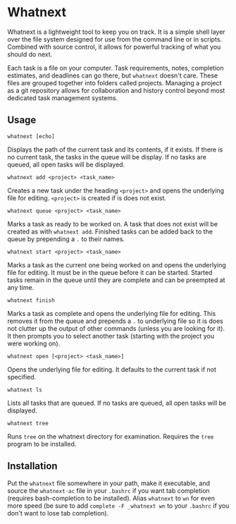 Whatnext
========

Whatnext is a lightweight tool to keep you on track. It is a simple shell layer
over the file system designed for use from the command line or in scripts.
Combined with source control, it allows for powerful tracking of what you
should do next.

Each task is a file on your computer. Task requirements, notes, completion
estimates, and deadlines can go there, but `whatnext` doesn't care. These files
are grouped together into folders called projects. Managing a project as a git
repository allows for collaboration and history control beyond most dedicated
task management systems.

Usage
-----

```
whatnext [echo]
```
Displays the path of the current task and its contents, if it exists. If there
is no current task, the tasks in the queue will be display. If no tasks are
queued, all open tasks will be displayed.

```
whatnext add <project> <task_name>
```
Creates a new task under the heading `<project>` and opens the underlying file
for editing. `<project>` is created if is does not exist.

```
whatnext queue <project> <task_name>
```
Marks a task as ready to be worked on. A task that does not exist will be
created as with `whatnext add`. Finished tasks can be added back to the queue
by prepending a `.` to their names.

```
whatnext start <project> <task_name>
```
Marks a task as the current one being worked on and opens the underlying file
for editing. It must be in the queue before it can be started. Started tasks
remain in the queue until they are complete and can be preempted at any time.

```
whatnext finish
```
Marks a task as complete and opens the underlying file for editing. This
removes it from the queue and prepends a `.` to underlying file so it is does
not clutter up the output of other commands (unless you are looking for it). It
then prompts you to select another task (starting with the project you were
working on).

```
whatnext open [<project> <task_name>]
```
Opens the underlying file for editing. It defaults to the current task if not
specified.

```
whatnext ls
```
Lists all tasks that are queued. If no tasks are queued, all open tasks will be
displayed.

```
whatnext tree
```
Runs `tree` on the whatnext directory for examination. Requires the `tree`
program to be installed.

Installation
------------

Put the `whatnext` file somewhere in your path, make it executable, and source
the `whatnext-ac` file in your `.bashrc` if you want tab completion (requires
bash-completion to be installed). Alias `whatnext` to `wn` for even more speed
(be sure to add `complete -F _whatnext wn` to your `.bashrc` if you don't want
to lose tab completion).
